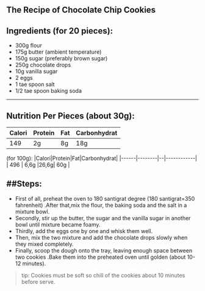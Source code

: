 The Recipe of Chocolate Chip Cookies
---
Ingredients (for 20 pieces):
---
* 300g flour
* 175g butter (ambient temperature)
* 150g sugar (preferably brown sugar)
* 250g chocolate drops
* 10g vanilla sugar
* 2 eggs
* 1 tae spoon salt
* 1/2 tae spoon baking soda 
---
 Nutrition Per Pieces (about 30g):
---
|Calori|Protein|Fat|Carbonhydrat|
|------|--------|--|------------|
|  149 |   2g   |8g|   18g      |

(for 100g):
|Calori|Protein|Fat|Carbonhydrat|
|------|--------|--|------------|
|  496 | 6,6g   |26,6g|  60g    |

##Steps:
---
+ First of all, preheat the oven to 180 santigrat degree (180 santigrat=350 fahrenheit) .After that,mix the flour, the baking soda and the salt in a mixture bowl.
+ Secondly, stir up the butter, the sugar and the vanilla sugar in another bowl until mixture became foamy.
+ Thirdly, add the eggs one by one and whisk them well.
+ Then, mix the two mixture and add the chocolate drops slowly when they mixed completely.
+ Finally, scoop the dough onto the tray, leaving enough space between two cookies .Bake them into the preheated oven until golden (about 10-12 minutes).
>tip: Cookies must be soft so chill of the cookies about 10 minutes before serve.

